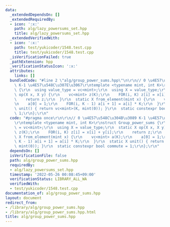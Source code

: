 ```yaml
---
data:
  _extendedDependsOn: []
  _extendedRequiredBy:
  - icon: ':x:'
    path: alg/lazy_powersums_set.hpp
    title: alg/lazy_powersums_set.hpp
  _extendedVerifiedWith:
  - icon: ':x:'
    path: test/yukicoder/1548.test.cpp
    title: test/yukicoder/1548.test.cpp
  _isVerificationFailed: true
  _pathExtension: hpp
  _verificationStatusIcon: ':x:'
  attributes:
    links: []
  bundledCode: "#line 2 \"alg/group_power_sums.hpp\"\n\r\n// 0 \u4E57\u548C\u304B\u3089\
    \ K-1 \u4E57\u548C\u307E\u3067\r\ntemplate <typename mint, int K>\r\nstruct Group_power_sums\
    \ {\r\n  using value_type = vc<mint>;\r\n  using X = value_type;\r\n  static X\
    \ op(X x, X y) {\r\n    vc<mint> z(K);\r\n    FOR(i, K) z[i] = x[i] + y[i];\r\n\
    \    return z;\r\n  }\r\n  static X from_element(mint x) {\r\n    vc<mint> a(K);\r\
    \n    a[0] = 1;\r\n    FOR(i, K - 1) a[i + 1] = a[i] * K;\r\n  }\r\n  static X\
    \ unit() { return vc<mint>(K, mint(0)); }\r\n  static constexpr bool commute =\
    \ 1;\r\n};\r\n"
  code: "#pragma once\r\n\r\n// 0 \u4E57\u548C\u304B\u3089 K-1 \u4E57\u548C\u307E\u3067\
    \r\ntemplate <typename mint, int K>\r\nstruct Group_power_sums {\r\n  using value_type\
    \ = vc<mint>;\r\n  using X = value_type;\r\n  static X op(X x, X y) {\r\n    vc<mint>\
    \ z(K);\r\n    FOR(i, K) z[i] = x[i] + y[i];\r\n    return z;\r\n  }\r\n  static\
    \ X from_element(mint x) {\r\n    vc<mint> a(K);\r\n    a[0] = 1;\r\n    FOR(i,\
    \ K - 1) a[i + 1] = a[i] * K;\r\n  }\r\n  static X unit() { return vc<mint>(K,\
    \ mint(0)); }\r\n  static constexpr bool commute = 1;\r\n};\r\n"
  dependsOn: []
  isVerificationFile: false
  path: alg/group_power_sums.hpp
  requiredBy:
  - alg/lazy_powersums_set.hpp
  timestamp: '2022-05-26 00:08:45+09:00'
  verificationStatus: LIBRARY_ALL_WA
  verifiedWith:
  - test/yukicoder/1548.test.cpp
documentation_of: alg/group_power_sums.hpp
layout: document
redirect_from:
- /library/alg/group_power_sums.hpp
- /library/alg/group_power_sums.hpp.html
title: alg/group_power_sums.hpp
---
```

